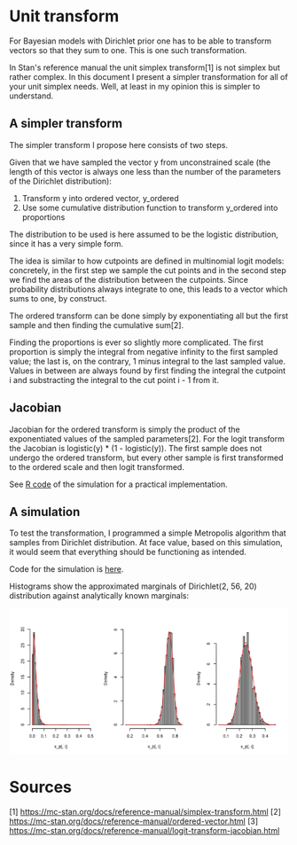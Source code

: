 # Unit transform
For Bayesian models with Dirichlet prior one has to be able to transform vectors so that they sum to one. This is one such transformation.

In Stan's reference manual the unit simplex transform[1] is not simplex but rather complex. In this document I present a simpler transformation for all of your unit simplex needs. Well, at least in my opinion this is simpler to understand.

## A simpler transform

The simpler transform I propose here consists of two steps.

Given that we have sampled the vector y from unconstrained scale (the length of this vector is always one less than the number of the parameters of the Dirichlet distribution):

1) Transform y into ordered vector, y_ordered
2) Use some cumulative distribution function to transform y_ordered into proportions

The distribution to be used is here assumed to be the logistic distribution, since it has a very simple form.

The idea is similar to how cutpoints are defined in multinomial logit models: concretely, in the first step we sample the cut points and in the second step we find the areas of the distribution between the cutpoints. Since probability distributions always integrate to one, this leads to a vector which sums to one, by construct.

The ordered transform can be done simply by exponentiating all but the first sample and then finding the cumulative sum[2]. 

Finding the proportions is ever so slightly more complicated. The first proportion is simply the integral from negative infinity to the first sampled value; the last is, on the contrary, 1 minus integral to the last sampled value. Values in between are always found by first finding the integral the cutpoint i and substracting the integral to the cut point i - 1 from it.


## Jacobian

Jacobian for the ordered transform is simply the product of the exponentiated values of the sampled parameters[2]. For the logit transform the Jacobian is logistic(y) * (1 - logistic(y)). The first sample does not undergo the ordered transform, but every other sample is first transformed to the ordered scale and then logit transformed.

See [R code](https://github.com/joanpaak/UnitTransform/blob/main/R/simulation_1) of the simulation for a practical implementation.

## A simulation

To test the transformation, I programmed a simple Metropolis algorithm that samples from Dirichlet distribution. At face value, based on this simulation, it would seem that everything should be functioning as intended.

Code for the simulation is [here](https://github.com/joanpaak/UnitTransform/blob/main/R/simulation_1).

Histograms show the approximated marginals of Dirichlet(2, 56, 20) distribution against analytically known marginals:

![Results from the simulation](https://github.com/joanpaak/UnitTransform/blob/main/simulation_1_results.png)



# Sources

[1] https://mc-stan.org/docs/reference-manual/simplex-transform.html
[2] https://mc-stan.org/docs/reference-manual/ordered-vector.html
[3] https://mc-stan.org/docs/reference-manual/logit-transform-jacobian.html
